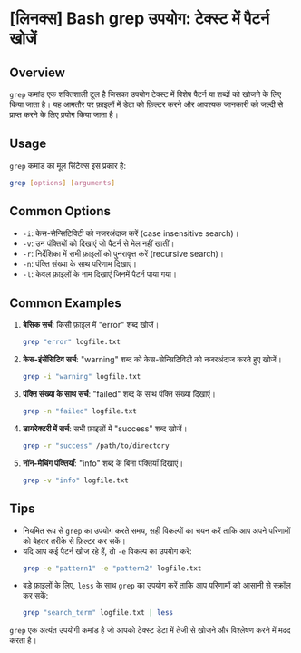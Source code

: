 # [लिनक्स] Bash grep उपयोग: टेक्स्ट में पैटर्न खोजें

## Overview
`grep` कमांड एक शक्तिशाली टूल है जिसका उपयोग टेक्स्ट में विशेष पैटर्न या शब्दों को खोजने के लिए किया जाता है। यह आमतौर पर फ़ाइलों में डेटा को फ़िल्टर करने और आवश्यक जानकारी को जल्दी से प्राप्त करने के लिए प्रयोग किया जाता है।

## Usage
`grep` कमांड का मूल सिंटैक्स इस प्रकार है:

```bash
grep [options] [arguments]
```

## Common Options
- `-i`: केस-सेन्सिटिविटी को नजरअंदाज करें (case insensitive search)।
- `-v`: उन पंक्तियों को दिखाएं जो पैटर्न से मेल नहीं खातीं।
- `-r`: निर्देशिका में सभी फ़ाइलों को पुनरावृत्त करें (recursive search)।
- `-n`: पंक्ति संख्या के साथ परिणाम दिखाएं।
- `-l`: केवल फ़ाइलों के नाम दिखाएं जिनमें पैटर्न पाया गया।

## Common Examples
1. **बेसिक सर्च**: किसी फ़ाइल में "error" शब्द खोजें।
   ```bash
   grep "error" logfile.txt
   ```

2. **केस-इंसेंसिटिव सर्च**: "warning" शब्द को केस-सेन्सिटिविटी को नजरअंदाज करते हुए खोजें।
   ```bash
   grep -i "warning" logfile.txt
   ```

3. **पंक्ति संख्या के साथ सर्च**: "failed" शब्द के साथ पंक्ति संख्या दिखाएं।
   ```bash
   grep -n "failed" logfile.txt
   ```

4. **डायरेक्टरी में सर्च**: सभी फ़ाइलों में "success" शब्द खोजें।
   ```bash
   grep -r "success" /path/to/directory
   ```

5. **नॉन-मैचिंग पंक्तियाँ**: "info" शब्द के बिना पंक्तियाँ दिखाएं।
   ```bash
   grep -v "info" logfile.txt
   ```

## Tips
- नियमित रूप से `grep` का उपयोग करते समय, सही विकल्पों का चयन करें ताकि आप अपने परिणामों को बेहतर तरीके से फ़िल्टर कर सकें।
- यदि आप कई पैटर्न खोज रहे हैं, तो `-e` विकल्प का उपयोग करें:
  ```bash
  grep -e "pattern1" -e "pattern2" logfile.txt
  ```
- बड़े फ़ाइलों के लिए, `less` के साथ `grep` का उपयोग करें ताकि आप परिणामों को आसानी से स्क्रॉल कर सकें:
  ```bash
  grep "search_term" logfile.txt | less
  ``` 

`grep` एक अत्यंत उपयोगी कमांड है जो आपको टेक्स्ट डेटा में तेजी से खोजने और विश्लेषण करने में मदद करता है।